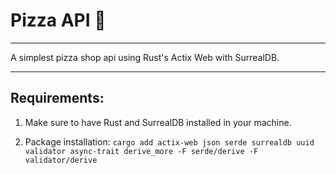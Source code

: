 # Pizza API 🍕

---

A simplest pizza shop api using Rust's Actix Web with SurrealDB.

---

## Requirements:

1. Make sure to have Rust and SurrealDB installed in your machine.

2. Package installation: `cargo add actix-web json serde surrealdb uuid validator async-trait derive_more -F serde/derive -F validator/derive`
